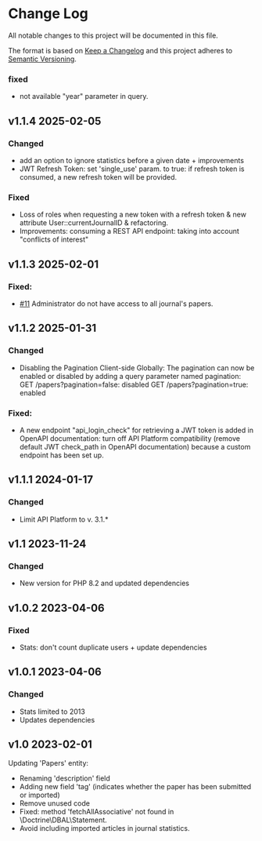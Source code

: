 # Change Log

All notable changes to this project will be documented in this file.

The format is based on [Keep a Changelog](https://keepachangelog.com/en/1.0.0/)
and this project adheres to [Semantic Versioning](https://semver.org/spec/v2.0.0.html).

<!-- 
## Unreleased
### Fixed
### Added
### Changed
### Deprecated
### Removed
### Security
-->

### fixed
- not available "year" parameter in query.

## v1.1.4 2025-02-05
### Changed
- add an option to ignore statistics before a given date + improvements
- JWT Refresh Token: set 'single_use' param. to true: if refresh token is consumed, a new refresh token will be provided.

### Fixed
- Loss of roles when requesting a new token with a refresh token & new attribute User::currentJournalID & refactoring.
- Improvements: consuming a REST API endpoint: taking into account "conflicts of interest"
 
## v1.1.3 2025-02-01
### Fixed:
- [#11](https://github.com/CCSDForge/episciences-api/issues/11) Administrator do not have access to all journal's papers.

## v1.1.2 2025-01-31
### Changed 
- Disabling the Pagination Client-side Globally:
  The pagination can now be enabled or disabled by adding a query parameter named pagination:
  GET /papers?pagination=false: disabled
  GET /papers?pagination=true: enabled
### Fixed:
- A new endpoint "api_login_check" for retrieving a JWT token is added in OpenAPI documentation:
  turn off API Platform compatibility (remove default JWT check_path in OpenAPI documentation) because a custom endpoint has been set up.

## v1.1.1 2024-01-17
### Changed
- Limit API Platform to v. 3.1.* 

## v1.1 2023-11-24
### Changed
- New version for PHP 8.2 and updated dependencies

## v1.0.2 2023-04-06
### Fixed
- Stats: don't count duplicate users + update dependencies

## v1.0.1 2023-04-06
### Changed
- Stats limited to 2013
- Updates dependencies

## v1.0 2023-02-01
Updating 'Papers' entity:
- Renaming 'description' field
- Adding new field 'tag' (indicates whether the paper has been submitted or imported)
- Remove unused code
- Fixed: method 'fetchAllAssociative' not found in \Doctrine\DBAL\Statement.
- Avoid including imported articles in journal statistics.